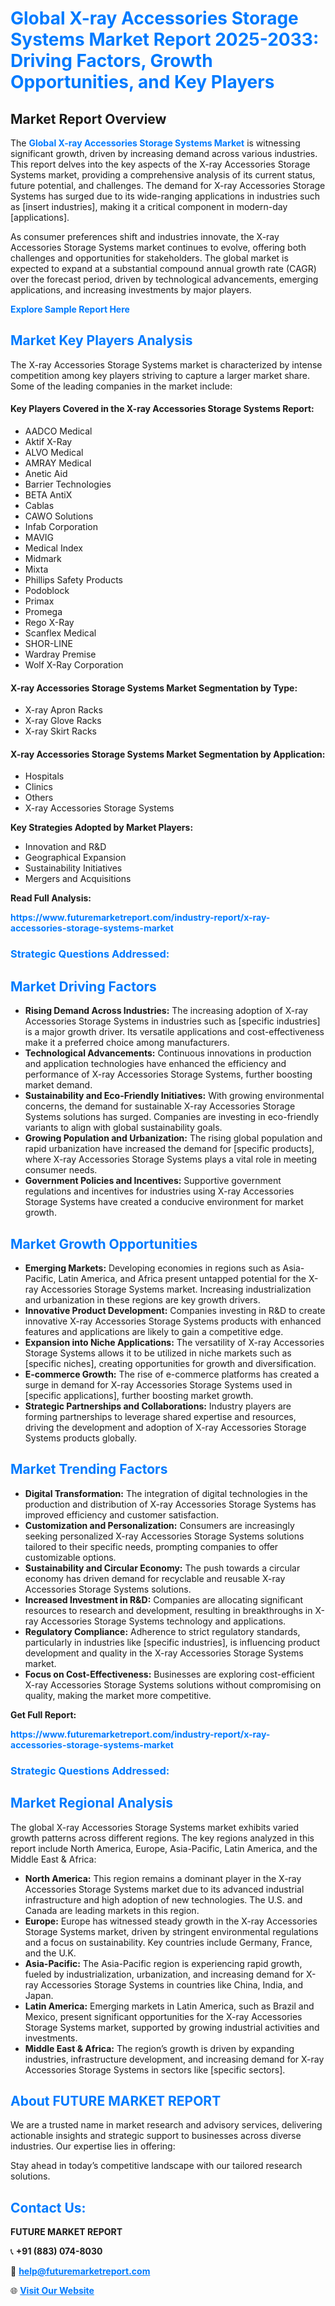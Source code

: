 <h1 style="color: #007BFF;">Global X-ray Accessories Storage Systems Market Report 2025-2033: Driving Factors, Growth Opportunities, and Key Players</h1>

<section id="overview">
<h2>Market Report Overview</h2>
<p>The <a href="https://www.futuremarketreport.com/industry-report/x-ray-accessories-storage-systems-market" style="color: #007BFF; text-decoration: none;"><strong>Global X-ray Accessories Storage Systems Market</strong></a> is witnessing significant growth, driven by increasing demand across various industries. This report delves into the key aspects of the X-ray Accessories Storage Systems market, providing a comprehensive analysis of its current status, future potential, and challenges. The demand for X-ray Accessories Storage Systems has surged due to its wide-ranging applications in industries such as [insert industries], making it a critical component in modern-day [applications].</p>
<p>As consumer preferences shift and industries innovate, the X-ray Accessories Storage Systems market continues to evolve, offering both challenges and opportunities for stakeholders. The global market is expected to expand at a substantial compound annual growth rate (CAGR) over the forecast period, driven by technological advancements, emerging applications, and increasing investments by major players.</p>
</section>

<section id="overview">
<p><a href="https://www.futuremarketreport.com/request-sample/reportId=123418" style="color: #007BFF; text-decoration: none;"><strong>Explore Sample Report Here</strong></a></p>
</section>

<section id="key-players">
<h2 style="color: #007BFF;">Market Key Players Analysis</h2>
<p>The X-ray Accessories Storage Systems market is characterized by intense competition among key players striving to capture a larger market share. Some of the leading companies in the market include:</p>
<h4>Key Players Covered in the X-ray Accessories Storage Systems Report:</h4>
<ul><li>AADCO Medical</li><li>Aktif X-Ray</li><li>ALVO Medical</li><li>AMRAY Medical</li><li>Anetic Aid</li><li>Barrier Technologies</li><li>BETA AntiX</li><li>Cablas</li><li>CAWO Solutions</li><li>Infab Corporation</li><li>MAVIG</li><li>Medical Index</li><li>Midmark</li><li>Mixta</li><li>Phillips Safety Products</li><li>Podoblock</li><li>Primax</li><li>Promega</li><li>Rego X-Ray</li><li>Scanflex Medical</li><li>SHOR-LINE</li><li>Wardray Premise</li><li>Wolf X-Ray Corporation</li></ul>
<h4>X-ray Accessories Storage Systems Market Segmentation by Type:</h4>
<ul><li>X-ray Apron Racks</li><li>X-ray Glove Racks</li><li>X-ray Skirt Racks</li></ul>

<h4>X-ray Accessories Storage Systems Market Segmentation by Application:</h4>
<ul><li>Hospitals</li><li>Clinics</li><li>Others</li><li>X-ray Accessories Storage Systems</li></ul>
<p><strong>Key Strategies Adopted by Market Players:</strong></p>
<ul>
<li>Innovation and R&D</li>
<li>Geographical Expansion</li>
<li>Sustainability Initiatives</li>
<li>Mergers and Acquisitions</li>
</ul>
</section>

<section>
<p><strong>Read Full Analysis: </strong></p><a href="https://www.futuremarketreport.com/industry-report/x-ray-accessories-storage-systems-market" style="color: #007BFF; text-decoration: none;"><strong>https://www.futuremarketreport.com/industry-report/x-ray-accessories-storage-systems-market</strong></a>
<h3 style="color: #007BFF;">Strategic Questions Addressed:</h3>
</section>

<section id="driving-factors">
<h2 style="color: #007BFF;">Market Driving Factors</h2>
<ul>
<li><strong>Rising Demand Across Industries:</strong> The increasing adoption of X-ray Accessories Storage Systems in industries such as [specific industries] is a major growth driver. Its versatile applications and cost-effectiveness make it a preferred choice among manufacturers.</li>
<li><strong>Technological Advancements:</strong> Continuous innovations in production and application technologies have enhanced the efficiency and performance of X-ray Accessories Storage Systems, further boosting market demand.</li>
<li><strong>Sustainability and Eco-Friendly Initiatives:</strong> With growing environmental concerns, the demand for sustainable X-ray Accessories Storage Systems solutions has surged. Companies are investing in eco-friendly variants to align with global sustainability goals.</li>
<li><strong>Growing Population and Urbanization:</strong> The rising global population and rapid urbanization have increased the demand for [specific products], where X-ray Accessories Storage Systems plays a vital role in meeting consumer needs.</li>
<li><strong>Government Policies and Incentives:</strong> Supportive government regulations and incentives for industries using X-ray Accessories Storage Systems have created a conducive environment for market growth.</li>
</ul>
</section>

<section id="growth-opportunities">
<h2 style="color: #007BFF;">Market Growth Opportunities</h2>
<ul>
<li><strong>Emerging Markets:</strong> Developing economies in regions such as Asia-Pacific, Latin America, and Africa present untapped potential for the X-ray Accessories Storage Systems market. Increasing industrialization and urbanization in these regions are key growth drivers.</li>
<li><strong>Innovative Product Development:</strong> Companies investing in R&D to create innovative X-ray Accessories Storage Systems products with enhanced features and applications are likely to gain a competitive edge.</li>
<li><strong>Expansion into Niche Applications:</strong> The versatility of X-ray Accessories Storage Systems allows it to be utilized in niche markets such as [specific niches], creating opportunities for growth and diversification.</li>
<li><strong>E-commerce Growth:</strong> The rise of e-commerce platforms has created a surge in demand for X-ray Accessories Storage Systems used in [specific applications], further boosting market growth.</li>
<li><strong>Strategic Partnerships and Collaborations:</strong> Industry players are forming partnerships to leverage shared expertise and resources, driving the development and adoption of X-ray Accessories Storage Systems products globally.</li>
</ul>
</section>

<section id="trending-factors">
<h2 style="color: #007BFF;">Market Trending Factors</h2>
<ul>
<li><strong>Digital Transformation:</strong> The integration of digital technologies in the production and distribution of X-ray Accessories Storage Systems has improved efficiency and customer satisfaction.</li>
<li><strong>Customization and Personalization:</strong> Consumers are increasingly seeking personalized X-ray Accessories Storage Systems solutions tailored to their specific needs, prompting companies to offer customizable options.</li>
<li><strong>Sustainability and Circular Economy:</strong> The push towards a circular economy has driven demand for recyclable and reusable X-ray Accessories Storage Systems solutions.</li>
<li><strong>Increased Investment in R&D:</strong> Companies are allocating significant resources to research and development, resulting in breakthroughs in X-ray Accessories Storage Systems technology and applications.</li>
<li><strong>Regulatory Compliance:</strong> Adherence to strict regulatory standards, particularly in industries like [specific industries], is influencing product development and quality in the X-ray Accessories Storage Systems market.</li>
<li><strong>Focus on Cost-Effectiveness:</strong> Businesses are exploring cost-efficient X-ray Accessories Storage Systems solutions without compromising on quality, making the market more competitive.</li>
</ul>
</section>

<section>
<p><strong>Get Full Report: </strong></p><a href="https://www.futuremarketreport.com/industry-report/x-ray-accessories-storage-systems-market" style="color: #007BFF; text-decoration: none;"><strong>https://www.futuremarketreport.com/industry-report/x-ray-accessories-storage-systems-market</strong></a>
<h3 style="color: #007BFF;">Strategic Questions Addressed:</h3>
</section>


<section id="regional-analysis">
<h2 style="color: #007BFF;">Market Regional Analysis</h2>
<p>The global X-ray Accessories Storage Systems market exhibits varied growth patterns across different regions. The key regions analyzed in this report include North America, Europe, Asia-Pacific, Latin America, and the Middle East & Africa:</p>
<ul>
<li><strong>North America:</strong> This region remains a dominant player in the X-ray Accessories Storage Systems market due to its advanced industrial infrastructure and high adoption of new technologies. The U.S. and Canada are leading markets in this region.</li>
<li><strong>Europe:</strong> Europe has witnessed steady growth in the X-ray Accessories Storage Systems market, driven by stringent environmental regulations and a focus on sustainability. Key countries include Germany, France, and the U.K.</li>
<li><strong>Asia-Pacific:</strong> The Asia-Pacific region is experiencing rapid growth, fueled by industrialization, urbanization, and increasing demand for X-ray Accessories Storage Systems in countries like China, India, and Japan.</li>
<li><strong>Latin America:</strong> Emerging markets in Latin America, such as Brazil and Mexico, present significant opportunities for the X-ray Accessories Storage Systems market, supported by growing industrial activities and investments.</li>
<li><strong>Middle East & Africa:</strong> The region’s growth is driven by expanding industries, infrastructure development, and increasing demand for X-ray Accessories Storage Systems in sectors like [specific sectors].</li>
</ul>
</section>

<footer>
<h2 style="color: #007BFF;">About FUTURE MARKET REPORT</h2>
<p>We are a trusted name in market research and advisory services, delivering actionable insights and strategic support to businesses across diverse industries. Our expertise lies in offering:</p>

<p>Stay ahead in today’s competitive landscape with our tailored research solutions.</p>

<h2 style="color: #007BFF;">Contact Us:</h2>
<p><strong>FUTURE MARKET REPORT</strong></p>
<p>📞 <strong>+91 (883) 074-8030</strong></p>
<p>📧 <strong><a href="mailto:help@futuremarketreport.com" style="color: #007BFF;">help@futuremarketreport.com</a></strong></p>
<p>🌐 <strong><a href="https://www.futuremarketreport.com/" style="color: #007BFF;">Visit Our Website</a></strong></p>
</footer>